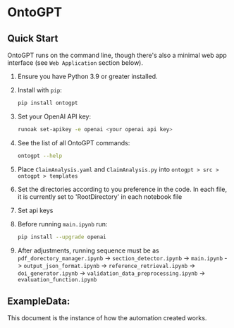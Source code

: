 # OntoGPT

## Quick Start

OntoGPT runs on the command line, though there's also a minimal web app interface (see `Web Application` section below).

1. Ensure you have Python 3.9 or greater installed.
2. Install with `pip`:

    ```bash
    pip install ontogpt
    ```

3. Set your OpenAI API key:

    ```bash
    runoak set-apikey -e openai <your openai api key>
    ```

4. See the list of all OntoGPT commands:

    ```bash
    ontogpt --help
    ```

5. Place `ClaimAnalysis.yaml` and `ClaimAnalysis.py` into `ontogpt > src > ontogpt > templates`

6. Set the directories according to you preference in the code. In each file, it is currently set to 'RootDirectory' in each notebook file
7. Set api keys
8.  Before running `main.ipynb` run:
    ```bash
    pip install --upgrade openai
    ```

9. After adjustments, running sequence must be as `pdf_dorectory_manager.ipynb` -> `section_detector.ipynb` -> `main.ipynb` -> `output_json_format.ipynb` -> `reference_retrieval.ipynb` -> `doi_generator.ipynb` -> `validation_data_preprocessing.ipynb` -> `evaluation_function.ipynb`


## ExampleData:

This document is the instance of how the automation created works.


